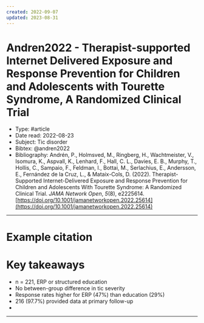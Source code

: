 ```yaml
---
created: 2022-09-07
updated: 2023-08-31
---
```

# Andren2022 - Therapist-supported Internet Delivered Exposure and Response Prevention for Children and Adolescents with Tourette Syndrome, A Randomized Clinical Trial

* Type: #article
* Date read: 2022-08-23
* Subject: Tic disorder
* Bibtex: @andren2022
* Bibliography: Andrén, P., Holmsved, M., Ringberg, H., Wachtmeister, V., Isomura, K., Aspvall, K., Lenhard, F., Hall, C. L., Davies, E. B., Murphy, T., Hollis, C., Sampaio, F., Feldman, I., Bottai, M., Serlachius, E., Andersson, E., Fernández de la Cruz, L., & Mataix-Cols, D. (2022). Therapist-Supported Internet-Delivered Exposure and Response Prevention for Children and Adolescents With Tourette Syndrome: A Randomized Clinical Trial. _JAMA Network Open_, _5_(8), e2225614. [https://doi.org/10.1001/jamanetworkopen.2022.25614](https://doi.org/10.1001/jamanetworkopen.2022.25614)
---
# Example citation


# Key takeaways
* n = 221, ERP or structured education
* No between-group difference in tic severity
* Response rates higher for ERP (47%) than education (29%)
* 216 (97.7%) provided data at primary follow-up
* 

---